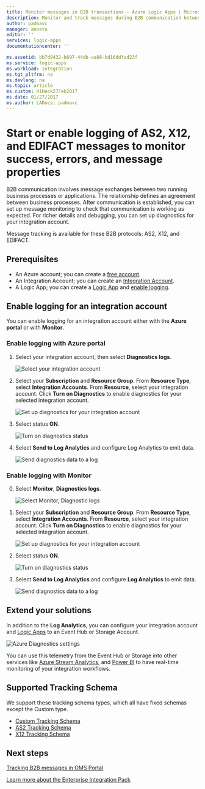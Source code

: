 ```yaml
---
title: Monitor messages in B2B transactions - Azure Logic Apps | Microsoft Docs
description: Monitor and track messages during B2B communication between processes and apps using Logic Apps in your Integration Account.
author: padmavc
manager: anneta
editor: ''
services: logic-apps
documentationcenter: ''

ms.assetid: bb7d9432-b697-44db-aa88-bd16ddfad23f
ms.service: logic-apps
ms.workload: integration
ms.tgt_pltfrm: na
ms.devlang: na
ms.topic: article
ms.custom: H1Hack27Feb2017 
ms.date: 01/27/2017
ms.author: LADocs; padmavc
---
```


# Start or enable logging of AS2, X12, and EDIFACT messages to monitor success, errors, and message properties

B2B communication involves message exchanges between two running business processes or applications. The relationship defines an agreement between business processes. 
After communication is established, you can set up message monitoring to check that communication is working as expected. For richer details and debugging, you can set up diagnostics for your integration account.

Message tracking is available for these B2B protocols: AS2, X12, and EDIFACT. 

## Prerequisites

* An Azure account; you can create a [free account](https://azure.microsoft.com/free).
* An Integration Account; you can create an [Integration Account](logic-apps-enterprise-integration-create-integration-account.md).
* A Logic App; you can create a [Logic App](logic-apps-create-a-logic-app.md) and [enable logging](logic-apps-monitor-your-logic-apps.md).

## Enable logging for an integration account

You can enable logging for an integration account either with the **Azure portal** or with **Monitor**.

### Enable logging with Azure portal

1. Select your integration account, then select **Diagnostics logs**.

	![Select your integration account](media/logic-apps-monitor-b2b-message/pic5.png)

2. Select your **Subscription** and **Resource Group**. 
From **Resource Type**, select **Integration Accounts**. 
From **Resource**, select your integration account. 
Click **Turn on Diagnostics** to enable diagnostics for your selected integration account.

	![Set up diagnostics for your integration account](media/logic-apps-monitor-b2b-message/pic2.png)

3. Select status **ON**.

	![Turn on diagnostics status](media/logic-apps-monitor-b2b-message/pic3.png)

4. Select **Send to Log Analytics** and configure Log Analytics to emit data.

	![Send diagnostics data to a log](media/logic-apps-monitor-b2b-message/pic4.png)

### Enable logging with Monitor

0. Select **Monitor**, **Diagnostics logs**.

	![Select Monitor, Diagnostic logs](media/logic-apps-monitor-b2b-message/pic1.png)

0. Select your **Subscription** and **Resource Group**. 
From **Resource Type**, select **Integration Accounts**. 
From **Resource**, select your integration account. 
Click **Turn on Diagnostics** to enable diagnostics for your selected integration account.

	![Set up diagnostics for your integration account](media/logic-apps-monitor-b2b-message/pic2.png)

0. Select status **ON**.

	![Turn on diagnostics status](media/logic-apps-monitor-b2b-message/pic3.png) 

0. Select **Send to Log Analytics** and configure **Log Analytics** to emit data.

	![Send diagnostics data to a log](media/logic-apps-monitor-b2b-message/pic4.png)

## Extend your solutions

In addition to the **Log Analytics**, you can configure your integration account and [Logic Apps](./logic-apps-monitor-your-logic-apps.md) to an Event Hub or Storage Account.

![Azure Diagnostics settings](./media/logic-apps-monitor-your-logic-apps/diagnostics.png)

You can use this telemetry from the Event Hub or Storage into other services like [Azure Stream Analytics](https://azure.microsoft.com/services/stream-analytics/), and [Power BI](https://powerbi.com) to have real-time monitoring of your integration workflows.

## Supported Tracking Schema

We support these tracking schema types, which all have fixed schemas except the Custom type.

* [Custom Tracking Schema](logic-apps-track-integration-account-custom-tracking-schema.md)
* [AS2 Tracking Schema](logic-apps-track-integration-account-as2-tracking-schemas.md)
* [X12 Tracking Schema](logic-apps-track-integration-account-x12-tracking-schema.md)

## Next steps

[Tracking B2B messages in OMS Portal](logic-apps-track-b2b-messages-omsportal.md "Tracking B2B messages")

[Learn more about the Enterprise Integration Pack](logic-apps-enterprise-integration-overview.md "Learn about Enterprise Integration Pack")


